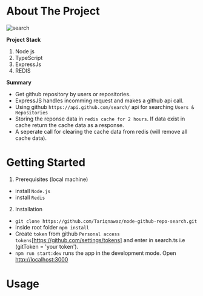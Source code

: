 # About The Project
![search](https://user-images.githubusercontent.com/31206475/107151133-6ff22980-697a-11eb-9821-03132d7316cf.png)

**Project Stack**
1. Node js
2. TypeScript
3. ExpressJs
4. REDIS

**Summary**
* Get github repository by users or repositories.
* ExpressJS handles incomming request and makes a github api call.
* Using github `https://api.github.com/search/` api for searching `Users & Repositories`
* Storing the reponse data in `redis cache for 2 hours`. If data exist in cache return the cache data as a response.
* A seperate call for clearing the cache data from redis (will remove all cache data).


# Getting Started

1. Prerequisites (local machine)  
* install `Node.js`
* install `Redis`

2. Installation
* `git clone https://github.com/Tariqnawaz/node-github-repo-search.git`
* inside root folder `npm install`
* Create `token` from github `Personal access tokens`[https://github.com/settings/tokens] 
  and enter in search.ts i.e (gitToken = 'your token').
* `npm run start:dev` runs the app in the development mode. Open [http://localhost:3000](http://localhost:3000)

# Usage
<!-- 
![search1](https://user-images.githubusercontent.com/31206475/107150551-bf832600-6977-11eb-979b-15c019c7c856.png)
![search2](https://user-images.githubusercontent.com/31206475/107150554-c316ad00-6977-11eb-91f8-ce62d40c71dc.png) 
  -->


